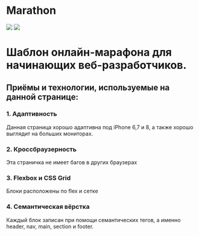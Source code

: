 # Marathon

<!-- Изображение -->
![](https://i.imgur.com/GW02WJv.png)
![](https://i.imgur.com/zbF9nol.png)

<!-- Название - заголовок 1 -->
# Шаблон онлайн-марафона для начинающих веб-разработчиков.

<!-- Приёмы и технологии - заголовок 2 -->
## Приёмы и технологии, используемые на данной странице:

<!-- Заголовки 3 -->
### 1. Адаптивность
Данная страница хорошо адаптивна под iPhone 6,7 и 8, а также хорошо выглядит на больших мониторах.

### 2. Кроссбраузерность
Эта страничка не имеет багов в других браузерах

### 3. Flexbox и CSS Grid
Блоки расположены по flex и сетке

### 4. Семантическая вёрстка
Каждый блок записан при помощи семантических тегов, а именно header, nav, main, section и footer.


